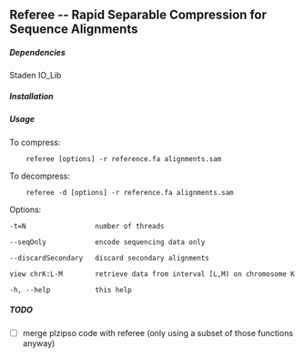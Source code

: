 ## Referee -- Rapid Separable Compression for Sequence Alignments

##### Dependencies

Staden IO_Lib

##### Installation



##### Usage

To compress:

```
	referee [options] -r reference.fa alignments.sam
```

To decompress:

```
	referee -d [options] -r reference.fa alignments.sam
```

Options:

	-t=N                 number of threads

	--seqOnly            encode sequencing data only

	--discardSecondary   discard secondary alignments

	view chrK:L-M        retrieve data from interval [L,M) on chromosome K
	
	-h, --help           this help

##### TODO

- [ ] merge plzipso code with referee (only using a subset of those functions anyway)
